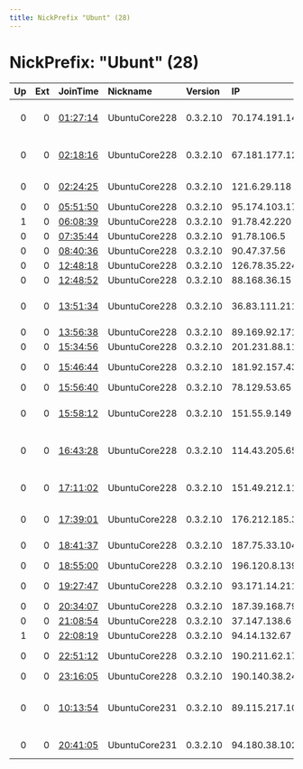 ```yaml
---
title: NickPrefix "Ubunt" (28)
---
```


# NickPrefix: "Ubunt" (28)

|   Up |   Ext | JoinTime                                                                                            | Nickname      | Version   | IP             | AS                                       | CC   |   ORp |   Dirp | OS    | Contact   |   eFamMembers |
|-----:|------:|:----------------------------------------------------------------------------------------------------|:--------------|:----------|:---------------|:-----------------------------------------|:-----|------:|-------:|:------|:----------|--------------:|
|    0 |     0 | [01:27:14](https://metrics.torproject.org/rs.html#details/B6FD4306F01E230EC609854A89C10D8FC3AA1C78) | UbuntuCore228 | 0.3.2.10  | 70.174.191.147 | Cox Communications Inc.                  | us   | 35393 |      0 | Linux | None      |             1 |
|    0 |     0 | [02:18:16](https://metrics.torproject.org/rs.html#details/481B9FE3A94AC8107F9F7BF6197AA04BE01C3816) | UbuntuCore228 | 0.3.2.10  | 67.181.177.122 | Comcast Cable Communications, LLC        | us   | 36646 |      0 | Linux | None      |             1 |
|    0 |     0 | [02:24:25](https://metrics.torproject.org/rs.html#details/9A414419931E4EC20D407E68D9371280412CD83E) | UbuntuCore228 | 0.3.2.10  | 121.6.29.118   | Singtel Fibre Broadband                  | sg   | 40707 |      0 | Linux | None      |             1 |
|    0 |     0 | [05:51:50](https://metrics.torproject.org/rs.html#details/ACE4C90BFA02A0F9400F4F5A89920780AB3D865A) | UbuntuCore228 | 0.3.2.10  | 95.174.103.179 | Mikhail Majorov                          | ru   | 33685 |      0 | Linux | None      |             1 |
|    1 |     0 | [06:08:39](https://metrics.torproject.org/rs.html#details/CB67FD75F8E728AADC618BC334F585E26B8BBDC4) | UbuntuCore228 | 0.3.2.10  | 91.78.42.220   | MTS PJSC                                 | ru   | 38981 |      0 | Linux | None      |             1 |
|    0 |     0 | [07:35:44](https://metrics.torproject.org/rs.html#details/94BE299C08E0507AB42F57A302A4FDE2786E6944) | UbuntuCore228 | 0.3.2.10  | 91.78.106.5    | MTS PJSC                                 | ru   | 39339 |      0 | Linux | None      |             1 |
|    0 |     0 | [08:40:36](https://metrics.torproject.org/rs.html#details/91977221D9E658A95D799A302A3EEC77D97489FE) | UbuntuCore228 | 0.3.2.10  | 90.47.37.56    | Orange                                   | fr   | 38969 |      0 | Linux | None      |             1 |
|    0 |     0 | [12:48:18](https://metrics.torproject.org/rs.html#details/1730365F2C71AB25EE94D0BA4815744BF8E572CB) | UbuntuCore228 | 0.3.2.10  | 126.78.35.224  | Softbank BB Corp.                        | jp   | 39071 |      0 | Linux | None      |             1 |
|    0 |     0 | [12:48:52](https://metrics.torproject.org/rs.html#details/0246DDB31FF2C04542C19FB4CF710D14DBC3ACBB) | UbuntuCore228 | 0.3.2.10  | 88.168.36.15   | Free SAS                                 | fr   | 45925 |      0 | Linux | None      |             1 |
|    0 |     0 | [13:51:34](https://metrics.torproject.org/rs.html#details/064C887F0CAB5B18C3CD11A3727939DC0DAE798F) | UbuntuCore228 | 0.3.2.10  | 36.83.111.211  | PT Telekomunikasi Indonesia              | id   | 41063 |      0 | Linux | None      |             1 |
|    0 |     0 | [13:56:38](https://metrics.torproject.org/rs.html#details/BD4F3DD6B1FEE5BC4F4F92530096B23625D242BA) | UbuntuCore228 | 0.3.2.10  | 89.169.92.171  | LLC Multiscan                            | ru   | 34825 |      0 | Linux | None      |             1 |
|    0 |     0 | [15:34:56](https://metrics.torproject.org/rs.html#details/FD6999A2F6E405BF38E60B858CBBBE321785F9F5) | UbuntuCore228 | 0.3.2.10  | 201.231.88.116 | Prima S.A.                               | ar   | 36573 |      0 | Linux | None      |             1 |
|    0 |     0 | [15:46:44](https://metrics.torproject.org/rs.html#details/659EDE1588C11BAF79A69A6C9A086010A890DC48) | UbuntuCore228 | 0.3.2.10  | 181.92.157.43  | Telecom Argentina S.A.                   | ar   | 35285 |      0 | Linux | None      |             1 |
|    0 |     0 | [15:56:40](https://metrics.torproject.org/rs.html#details/05AF958B6493873F36A39D22650824E4B6AA8FF6) | UbuntuCore228 | 0.3.2.10  | 78.129.53.65   | Brutele SC                               | be   | 42443 |      0 | Linux | None      |             1 |
|    0 |     0 | [15:58:12](https://metrics.torproject.org/rs.html#details/78B377C76D2FB276950BACA97284063851C280F4) | UbuntuCore228 | 0.3.2.10  | 151.55.9.149   | Wind Telecomunicazioni SpA               | it   | 44515 |      0 | Linux | None      |             1 |
|    0 |     0 | [16:43:28](https://metrics.torproject.org/rs.html#details/671F75BFD44EFD4B6D2C10FCA05054AAFB046206) | UbuntuCore228 | 0.3.2.10  | 114.43.205.65  | Data Communication Business Group        | tw   | 44269 |      0 | Linux | None      |             1 |
|    0 |     0 | [17:11:02](https://metrics.torproject.org/rs.html#details/844A1F4E9C10E6561DF7CB967D31B198C9FD980E) | UbuntuCore228 | 0.3.2.10  | 151.49.212.119 | Wind Telecomunicazioni SpA               | it   | 36599 |      0 | Linux | None      |             1 |
|    0 |     0 | [17:39:01](https://metrics.torproject.org/rs.html#details/4497FA714FC74ACF127860F135452A41B9805015) | UbuntuCore228 | 0.3.2.10  | 176.212.185.38 | JSC ER-Telecom Holding                   | ru   | 39301 |      0 | Linux | None      |             1 |
|    0 |     0 | [18:41:37](https://metrics.torproject.org/rs.html#details/6B61FA1C1B57779247EF6F75EC8AD7A2A58A2DED) | UbuntuCore228 | 0.3.2.10  | 187.75.33.104  | TELEFu00D4NICA BRASIL S.A                | br   | 41569 |      0 | Linux | None      |             1 |
|    0 |     0 | [18:55:00](https://metrics.torproject.org/rs.html#details/EC49D32639C40E09EB5DB146326F5B734F8ECBCF) | UbuntuCore228 | 0.3.2.10  | 196.120.8.139  | Orange Maroc                             | ma   | 38737 |      0 | Linux | None      |             1 |
|    0 |     0 | [19:27:47](https://metrics.torproject.org/rs.html#details/1EA7E3B0C1745BDCA2C9A2D76F09500709AD3DAC) | UbuntuCore228 | 0.3.2.10  | 93.171.14.211  | APEX-CRIMEA Ltd.                         | cz   | 38791 |      0 | Linux | None      |             1 |
|    0 |     0 | [20:34:07](https://metrics.torproject.org/rs.html#details/6583C4D59D9ED2AD91252E3E73B906E1C09926AB) | UbuntuCore228 | 0.3.2.10  | 187.39.168.79  | CLARO S.A.                               | br   | 37169 |      0 | Linux | None      |             1 |
|    0 |     0 | [21:08:54](https://metrics.torproject.org/rs.html#details/5DED6CC722ACE48F5ACE35CEEFD4E17F00A0C23F) | UbuntuCore228 | 0.3.2.10  | 37.147.138.6   | VimpelCom                                | ru   | 38509 |      0 | Linux | None      |             1 |
|    1 |     0 | [22:08:19](https://metrics.torproject.org/rs.html#details/D5D8A001DD79BD8C0C3423F1369B08B6F46B297C) | UbuntuCore228 | 0.3.2.10  | 94.14.132.67   | Sky UK Limited                           | gb   | 36603 |      0 | Linux | None      |             1 |
|    0 |     0 | [22:51:12](https://metrics.torproject.org/rs.html#details/34159BCD0C19C67F153DD1AE0B16286E77A44AE6) | UbuntuCore228 | 0.3.2.10  | 190.211.62.178 | Telefonica del Sur S.A.                  | cl   | 33395 |      0 | Linux | None      |             1 |
|    0 |     0 | [23:16:05](https://metrics.torproject.org/rs.html#details/0E48ADFF625B87BD266AEC03624F1B46B1F9B9A8) | UbuntuCore228 | 0.3.2.10  | 190.140.38.247 | Cable Onda                               | pa   | 40701 |      0 | Linux | None      |             1 |
|    0 |     0 | [10:13:54](https://metrics.torproject.org/rs.html#details/4F65328C03643FBB0BE4380BAFA09A14AB96BE15) | UbuntuCore231 | 0.3.2.10  | 89.115.217.104 | Vodafone Portugal - Communicacoes Pessoa | pt   | 33363 |      0 | Linux | None      |             1 |
|    0 |     0 | [20:41:05](https://metrics.torproject.org/rs.html#details/22BB26DEC669A6A994DC8873AC704150A3D3ABD5) | UbuntuCore231 | 0.3.2.10  | 94.180.38.102  | JSC ER-Telecom Holding                   | ru   | 45251 |      0 | Linux | None      |             1 |
